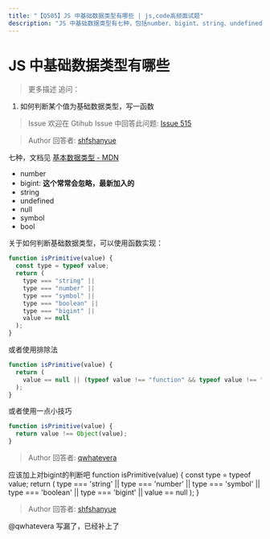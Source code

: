 ```yaml
---
title: "【Q505】JS 中基础数据类型有哪些 | js,code高频面试题"
description: "JS 中基础数据类型有七种，包括number、bigint、string、undefined、null和symbol。  字节跳动面试题、阿里腾讯面试题、美团小米面试题。"
---
```


# JS 中基础数据类型有哪些

> 更多描述
> 追问：

1. 如何判断某个值为基础数据类型，写一函数

> Issue
> 欢迎在 Gtihub Issue 中回答此问题: [Issue 515](https://github.com/shfshanyue/Daily-Question/issues/515)

> Author
> 回答者: [shfshanyue](https://github.com/shfshanyue)

七种，文档见 [基本数据类型 - MDN](https://developer.mozilla.org/zh-CN/docs/Glossary/Primitive)

- number
- bigint: **这个常常会忽略，最新加入的**
- string
- undefined
- null
- symbol
- bool

关于如何判断基础数据类型，可以使用函数实现：

```js
function isPrimitive(value) {
  const type = typeof value;
  return (
    type === "string" ||
    type === "number" ||
    type === "symbol" ||
    type === "boolean" ||
    type === "bigint" ||
    value == null
  );
}
```

或者使用排除法

```js
function isPrimitive(value) {
  return (
    value == null || (typeof value !== "function" && typeof value !== "object")
  );
}
```

或者使用一点小技巧

```js
function isPrimitive(value) {
  return value !== Object(value);
}
```

> Author
> 回答者: [qwhatevera](https://github.com/qwhatevera)

应该加上对bigint的判断吧
function isPrimitive(value) {
const type = typeof value;
return (
type === 'string'
|| type === 'number'
|| type === 'symbol'
|| type === 'boolean'
|| type === 'bigint'
|| value == null
);
}

> Author
> 回答者: [shfshanyue](https://github.com/shfshanyue)

@qwhatevera 写漏了，已经补上了
